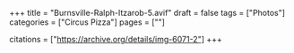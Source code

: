 +++
title = "Burnsville-Ralph-Itzarob-5.avif"
draft = false
tags = ["Photos"]
categories = ["Circus Pizza"]
pages = [""]

citations = ["https://archive.org/details/img-6071-2"]
+++
